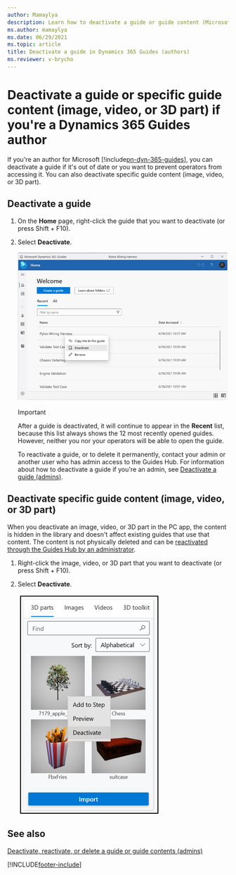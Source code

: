 ```yaml
---
author: Mamaylya
description: Learn how to deactivate a guide or guide content (Microsoft Dynamics 365 Guides authors).
ms.author: mamaylya
ms.date: 06/29/2021
ms.topic: article
title: Deactivate a guide in Dynamics 365 Guides (authors)
ms.reviewer: v-brycho
---
```


# Deactivate a guide or specific guide content (image, video, or 3D part) if you're a Dynamics 365 Guides author

If you're an author for Microsoft [!include[pn-dyn-365-guides](../includes/pn-dyn-365-guides.md)], you can deactivate a guide if it's out of date or you want to prevent operators from accessing it. You can also deactivate specific guide content (image, video, or 3D part). 

## Deactivate a guide

1. On the **Home** page, right-click the guide that you want to deactivate (or press Shift + F10).

2. Select **Deactivate**.

    ![Deactivate command.](media/author-deactivate-guide.PNG "Deactivate command")

    > [!IMPORTANT]
    > After a guide is deactivated, it will continue to appear in the **Recent** list, because this list always shows the 12 most recently opened guides. However, neither you nor your operators will be able to open the guide.
    >
    > To reactivate a guide, or to delete it permanently, contact your admin or another user who has admin access to the Guides Hub. For information about how to deactivate a guide if you're an admin, see [Deactivate a guide (admins)](admin-deactivate-guide.md).
    
## Deactivate specific guide content (image, video, or 3D part)

When you deactivate an image, video, or 3D part in the PC app, the content is hidden in the library and doesn't affect existing guides that use that content. The content is not physically deleted and can be [reactivated through the Guides Hub by an administrator](admin-deactivate-guide.md).
 
1.  Right-click the image, video, or 3D part that you want to deactivate (or press Shift + F10).

2. Select **Deactivate**.

    ![Screenshot of Deactivate command.](media/deactivate-content.PNG "Screenshot of Deactivate command")

## See also

[Deactivate, reactivate, or delete a guide or guide contents (admins)](admin-deactivate-guide.md)

[!INCLUDE[footer-include](../includes/footer-banner.md)]

